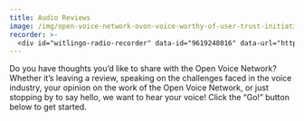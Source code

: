 ```yaml
---
title: Audio Reviews
image: /img/open-voice-network-ovon-voice-worthy-of-user-trust-initiatives.jpg
recorder: >-
  <div id="witlingo-radio-recorder" data-id="9619248016" data-url="https://radio.witlingo.com"></div><script src="https://radio.witlingo.com/js/embed/recorder"></script>
---
```


Do you have thoughts you’d like to share with the Open Voice Network? Whether it’s leaving a review, speaking on the challenges faced in the voice industry, your opinion on the work of the Open Voice Network, or just stopping by to say hello, we want to hear your voice! Click the “Go!” button below to get started.
